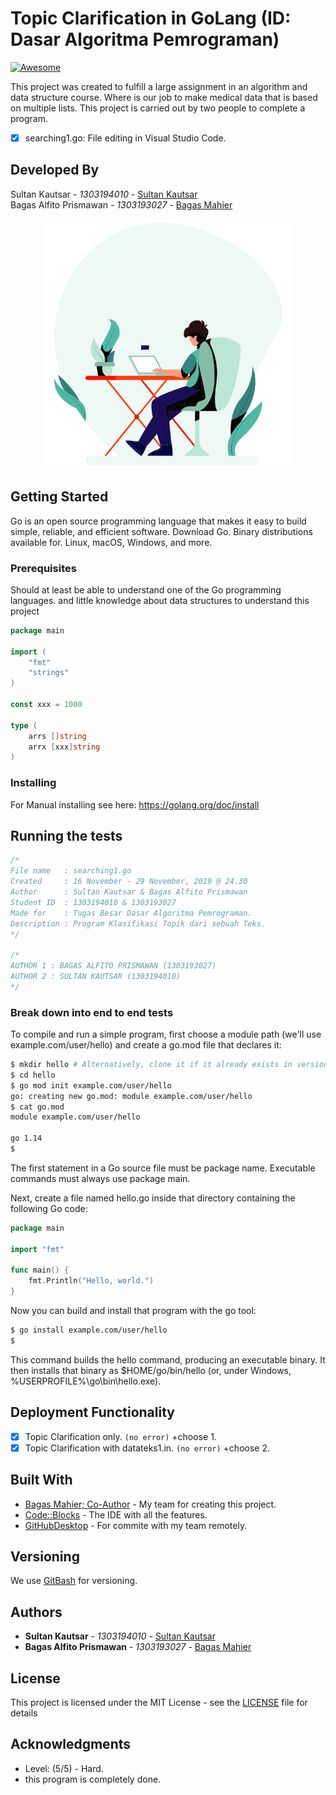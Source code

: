 # Topic Clarification in GoLang (ID: Dasar Algoritma Pemrograman)

[![Awesome](https://cdn.rawgit.com/sindresorhus/awesome/d7305f38d29fed78fa85652e3a63e154dd8e8829/media/badge.svg)](https://github.com/sindresorhus/awesome)

This project was created to fulfill a large assignment in an algorithm and data structure course. Where is our job to make medical data that is based on multiple lists. This project is carried out by two people to complete a program.

- [x] searching1.go: File editing in Visual Studio Code.

## Developed By

Sultan Kautsar - *1303194010* - [Sultan Kautsar](https://github.com/bydzen)<br>
Bagas Alfito Prismawan - *1303193027* - [Bagas Mahier](https://github.com/BagasMahier12a)

<p align="center">
  <img weight="400px" height="400px" src="https://github.com/bydzen/TubesMultiLinklist_ASD_DataBerobat/blob/master/Data%20Berobat/img/lottie1.gif">
</p>

## Getting Started

Go is an open source programming language that makes it easy to build simple, reliable, and efficient software. Download Go. Binary distributions available for. Linux, macOS, Windows, and more.

### Prerequisites

Should at least be able to understand one of the Go programming languages. and little knowledge about data structures to understand this project

```go
package main

import (
	"fmt"
	"strings"
)

const xxx = 1000

type (
	arrs []string
	arrx [xxx]string
)
```

### Installing

For Manual installing see here: https://golang.org/doc/install

## Running the tests

```go
/*
File name	: searching1.go
Created		: 16 November - 29 November, 2019 @ 24.30
Author		: Sultan Kautsar & Bagas Alfito Prismawan
Student ID	: 1303194010 & 1303193027
Made for	: Tugas Besar Dasar Algoritma Pemrograman.
Description	: Program Klasifikasi Topik dari sebuah Teks.
*/

/*
AUTHOR 1 : BAGAS ALFITO PRISMAWAN (1303193027)
AUTHOR 2 : SULTAN KAUTSAR (1303194010)
*/
```

### Break down into end to end tests

To compile and run a simple program, first choose a module path (we'll use example.com/user/hello) and create a go.mod file that declares it:

```bash
$ mkdir hello # Alternatively, clone it if it already exists in version control.
$ cd hello
$ go mod init example.com/user/hello
go: creating new go.mod: module example.com/user/hello
$ cat go.mod
module example.com/user/hello

go 1.14
$
```

The first statement in a Go source file must be package name. Executable commands must always use package main.

Next, create a file named hello.go inside that directory containing the following Go code:

```go
package main

import "fmt"

func main() {
	fmt.Println("Hello, world.")
}
```

Now you can build and install that program with the go tool:

```bash
$ go install example.com/user/hello
$
```

This command builds the hello command, producing an executable binary. It then installs that binary as $HOME/go/bin/hello (or, under Windows, %USERPROFILE%\go\bin\hello.exe).

## Deployment Functionality

- [x] Topic Clarification only. ```(no error)``` +choose 1.
- [x] Topic Clarification with datateks1.in. ```(no error)``` +choose 2.

## Built With

* [Bagas Mahier; Co-Author](https://github.com/BagasMahier12a/) - My team for creating this project.
* [Code::Blocks](http://www.codeblocks.org/home) - The IDE with all the features.
* [GitHubDesktop](https://desktop.github.com/) - For commite with my team remotely.

## Versioning

We use [GitBash](https://gitforwindows.org/) for versioning.

## Authors

* **Sultan Kautsar** - *1303194010* - [Sultan Kautsar](https://github.com/bydzen)
* **Bagas Alfito Prismawan** - *1303193027* - [Bagas Mahier](https://github.com/BagasMahier12a)

## License

This project is licensed under the MIT License - see the [LICENSE](https://github.com/bydzen/TubesMultiLinklist_ASD_DataBerobat/blob/master/LICENSE) file for details

## Acknowledgments

* Level: (5/5) - Hard.
* this program is completely done.

